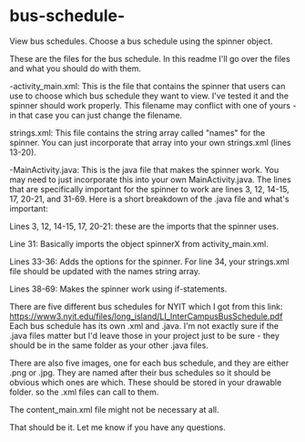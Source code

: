 # bus-schedule-
View bus schedules. Choose a bus schedule using the spinner object. 

These are the files for the bus schedule. In this readme I'll go over the files and what you should do with them.

-activity_main.xml: This is the file that contains the spinner that users can use to choose which bus schedule they want to view. I've tested it and the spinner should work properly. This filename may conflict with one of yours - in that case you can just change the filename. 

strings.xml: This file contains the string array called "names" for the spinner. You can just incorporate that array into your own strings.xml (lines 13-20). 

-MainActivity.java: This is the java file that makes the spinner work. You may need to just incorporate this into your own MainActivity.java. The lines that are specifically important for the spinner to work are lines 3, 12, 14-15, 17, 20-21, and 31-69. Here is a short breakdown of the .java file and what's important:

Lines 3, 12, 14-15, 17, 20-21: these are the imports that the spinner uses. 

Line 31: Basically imports the object spinnerX from activity_main.xml.

Lines 33-36: Adds the options for the spinner. For line 34, your strings.xml file should be updated with the names string array. 

Lines 38-69: Makes the spinner work using if-statements. 

There are five different bus schedules for NYIT which I got from this link: https://www3.nyit.edu/files/long_island/LI_InterCampusBusSchedule.pdf
Each bus schedule has its own .xml and .java. I'm not exactly sure if the .java files matter but I'd leave those in your project just to be sure - they should be in the same folder as your other .java files. 

There are also five images, one for each bus schedule, and they are either .png or .jpg. They are named after their bus schedules so it should be obvious which ones are which. These should be stored in your drawable folder. so the .xml files can call to them. 

The content_main.xml file might not be necessary at all.

That should be it. Let me know if you have any questions. 
